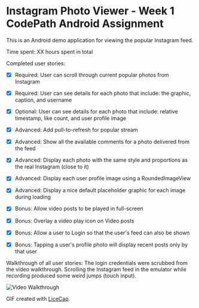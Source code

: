 # Instagram Photo Viewer - Week 1 CodePath Android Assignment

This is an Android demo application for viewing the popular Instagram feed.

Time spent: XX hours spent in total

Completed user stories:

* [x] Required: User can scroll through current popular photos from Instagram
* [x] Required: User can see details for each photo that include: the graphic, caption, and username
* [x] Optional: User can see details for each photo that include: relative timestamp, like count, and user profile image
* [x] Advanced: Add pull-to-refresh for popular stream
* [x] Advanced: Show all the available comments for a photo delivered from the feed
* [x] Advanced: Display each photo with the same style and proportions as the real Instagram (close to it)
* [x] Advanced: Display each user profile image using a RoundedImageView
* [x] Advanced: Display a nice default placeholder graphic for each image during loading
* [x] Bonus: Allow video posts to be played in full-screen
* [x] Bonus: Overlay a video play icon on Video posts
* [x] Bonus: Allow a user to Login so that the user's feed can also be shown
* [x] Bonus: Tapping a user's profile photo will display recent posts only by that user


Walkthrough of all user stories:
The login credentials were scrubbed from the video walkthrough.
Scrolling the Instagram feed in the emulator while recording produced some weird jumps (touch input).

![Video Walkthrough](InstagramApp_capture1.gif)

GIF created with [LiceCap](http://www.cockos.com/licecap/).